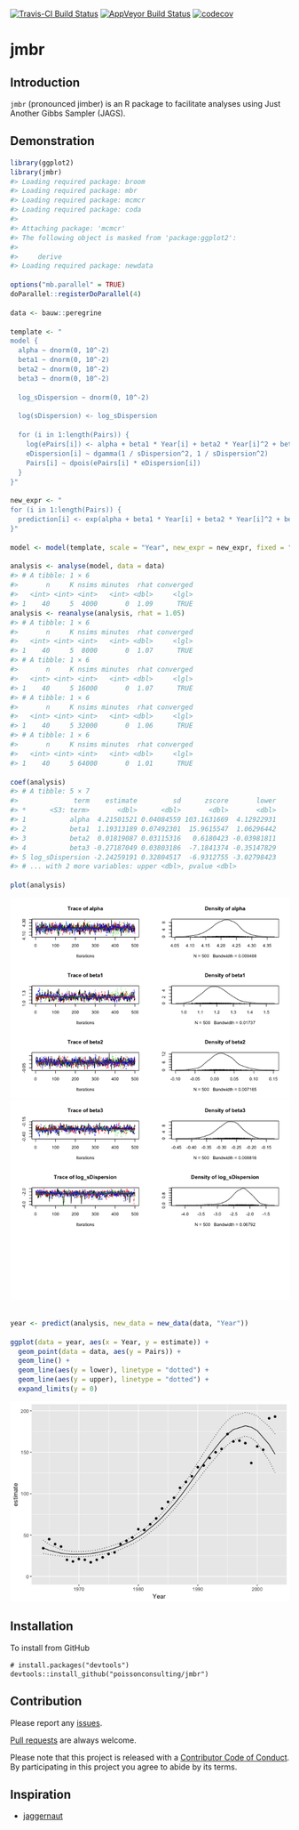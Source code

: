 
<!-- README.md is generated from README.Rmd. Please edit that file -->
[![Travis-CI Build Status](https://travis-ci.org/poissonconsulting/jmbr.svg?branch=master)](https://travis-ci.org/poissonconsulting/jmbr) [![AppVeyor Build Status](https://ci.appveyor.com/api/projects/status/github/poissonconsulting/jmbr?branch=master&svg=true)](https://ci.appveyor.com/project/poissonconsulting/jmbr) [![codecov](https://codecov.io/gh/poissonconsulting/jmbr/branch/master/graph/badge.svg)](https://codecov.io/gh/poissonconsulting/jmbr)

jmbr
====

Introduction
------------

`jmbr` (pronounced jimber) is an R package to facilitate analyses using Just Another Gibbs Sampler (JAGS).

Demonstration
-------------

``` r
library(ggplot2)
library(jmbr)
#> Loading required package: broom
#> Loading required package: mbr
#> Loading required package: mcmcr
#> Loading required package: coda
#> 
#> Attaching package: 'mcmcr'
#> The following object is masked from 'package:ggplot2':
#> 
#>     derive
#> Loading required package: newdata

options("mb.parallel" = TRUE)
doParallel::registerDoParallel(4)

data <- bauw::peregrine

template <- "
model {
  alpha ~ dnorm(0, 10^-2)
  beta1 ~ dnorm(0, 10^-2)
  beta2 ~ dnorm(0, 10^-2)
  beta3 ~ dnorm(0, 10^-2)

  log_sDispersion ~ dnorm(0, 10^-2)

  log(sDispersion) <- log_sDispersion

  for (i in 1:length(Pairs)) {
    log(ePairs[i]) <- alpha + beta1 * Year[i] + beta2 * Year[i]^2 + beta3 * Year[i]^3
    eDispersion[i] ~ dgamma(1 / sDispersion^2, 1 / sDispersion^2)
    Pairs[i] ~ dpois(ePairs[i] * eDispersion[i])
  }
}"

new_expr <- "
for (i in 1:length(Pairs)) {
  prediction[i] <- exp(alpha + beta1 * Year[i] + beta2 * Year[i]^2 + beta3 * Year[i]^3)
}"

model <- model(template, scale = "Year", new_expr = new_expr, fixed = "^(a|b|l)")

analysis <- analyse(model, data = data)
#> # A tibble: 1 × 6
#>       n     K nsims minutes  rhat converged
#>   <int> <int> <int>   <int> <dbl>     <lgl>
#> 1    40     5  4000       0  1.09      TRUE
analysis <- reanalyse(analysis, rhat = 1.05)
#> # A tibble: 1 × 6
#>       n     K nsims minutes  rhat converged
#>   <int> <int> <int>   <int> <dbl>     <lgl>
#> 1    40     5  8000       0  1.07      TRUE
#> # A tibble: 1 × 6
#>       n     K nsims minutes  rhat converged
#>   <int> <int> <int>   <int> <dbl>     <lgl>
#> 1    40     5 16000       0  1.07      TRUE
#> # A tibble: 1 × 6
#>       n     K nsims minutes  rhat converged
#>   <int> <int> <int>   <int> <dbl>     <lgl>
#> 1    40     5 32000       0  1.06      TRUE
#> # A tibble: 1 × 6
#>       n     K nsims minutes  rhat converged
#>   <int> <int> <int>   <int> <dbl>     <lgl>
#> 1    40     5 64000       0  1.01      TRUE

coef(analysis)
#> # A tibble: 5 × 7
#>              term    estimate         sd      zscore       lower
#> *      <S3: term>       <dbl>      <dbl>       <dbl>       <dbl>
#> 1           alpha  4.21501521 0.04084559 103.1631669  4.12922931
#> 2           beta1  1.19313189 0.07492301  15.9615547  1.06296442
#> 3           beta2  0.01819087 0.03115316   0.6180423 -0.03981811
#> 4           beta3 -0.27187049 0.03803186  -7.1841374 -0.35147829
#> 5 log_sDispersion -2.24259191 0.32804517  -6.9312755 -3.02798423
#> # ... with 2 more variables: upper <dbl>, pvalue <dbl>

plot(analysis)
```

![](README-unnamed-chunk-2-1.png)![](README-unnamed-chunk-2-2.png)

``` r

year <- predict(analysis, new_data = new_data(data, "Year"))

ggplot(data = year, aes(x = Year, y = estimate)) +
  geom_point(data = data, aes(y = Pairs)) +
  geom_line() +
  geom_line(aes(y = lower), linetype = "dotted") +
  geom_line(aes(y = upper), linetype = "dotted") +
  expand_limits(y = 0)
```

![](README-unnamed-chunk-2-3.png)

Installation
------------

To install from GitHub

    # install.packages("devtools")
    devtools::install_github("poissonconsulting/jmbr")

Contribution
------------

Please report any [issues](https://github.com/poissonconsulting/jmbr/issues).

[Pull requests](https://github.com/poissonconsulting/jmbr/pulls) are always welcome.

Please note that this project is released with a [Contributor Code of Conduct](CONDUCT.md). By participating in this project you agree to abide by its terms.

Inspiration
-----------

-   [jaggernaut](https://github.com/poissonconsulting/jaggernaut)
